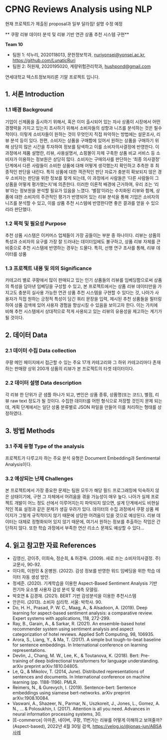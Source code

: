 
CPNG Reviews Analysis using NLP
======================
현재 프로젝트가 제출된 proposal과 일부 달라짐! 설명 수정 예정

** 쿠팡 리뷰 데이터 분석 및 리뷰 기반 연관 상품 추천 시스템 구현**

**Team 10**
- 팀원 1: 석누리, 2020118013, 문헌정보학과, nuriyonsei@yonsei.ac.kr, https://github.com/LunaticRuri
- 팀원 2: 허원재, 2020195020, 계량위험관리학과, hushpond@gmail.com

연세대학교 텍스트정보처리론 기말 프로젝트 입니다.

## 1. 서론 Introduction
### 1.1 배경 Background
기업이 신제품을 출시하기 위해서, 혹은 이미 출시되어 있는 자사 상품이 시장에서 어떤 경쟁력을 가지고 있는지 조사하기 위해서 소비자들의 성향과 니즈를 분석하는 것은 필수적이다. 이렇게 소비자들이 원하는 것이 무엇인지 직접 파악하는 방법에는 설문조사, 리뷰 분석 등이 있다. 
한편, 소비자는 상품을 구매함에 있어서 원하는 상품을 구매하기 위해 상당히 많은 시간을 투자하여 정보를 탐색하고 이를 소비자의사결정에 반영한다. 이 과정에서 제품 설명란, 리뷰, 사용설명서, 쇼핑몰이 자체 구축한 상품 비교 서비스 등 소비자가 이용하는 정보원은 상당히 많다. 
소비자는 구매의사를 판단하는 ‘최종 의사결정’ 단계에서 다른 사람들이 소비한 상품에 대해 어떻게 생각했는지 확인하고 추측한 후 최종적인 판단을 내린다. 특히 상품에 대한 객관적인 판단 자료가 충분히 확보되지 않은 경우 소비자는 판단을 위한 정보를 찾게 되는데, 이 과정에서 사람들은 ‘다른 사람들이 그 상품을 어떻게 평가했는지’에 의존한다.
이러한 이론적 배경에 근거하여, 우리 조는 ‘리뷰’라는 정보원을 분석할 필요가 있음을 느꼈다. ‘별점’이라는 수치화된 리뷰와 함께, 상품에 대한 소비자의 주관적인 평가가 반영되어 있는 리뷰 분석을 통해 기업은 소비자의 니즈를 분석할 수 있고, 이를 상품 추천 시스템에 반영한다면 좋은 결과를 얻을 수 있으리라 판단했다.

### 1.2 목적 및 필요성 Purpose
추천 상품 시스템은 이커머스 업체들이 가장 공들이는 부분 중 하나이다.
리뷰는 상품의 특성과 소비자의 요구를 가장 잘 드러내는 데이터임에도 불구하고, 상품 리뷰 자체를 큰 비중으로 추천 시스템에 반영하는 경우는 드물다.
특히, 선행 연구 조사를 통해, 리뷰 데이터를 상품

### 1.3 프로젝트 내용 및 의의 Significance
카테고리 별로 쿠팡에서 많이 판매되고 있는 인기 상품들의 리뷰를 임베딩함으로써 상품의 특성을 담아낸 임베딩을 구성할 수 있고,
본 프로젝트에서는 상품 리뷰 데이터만을 가지고도 충분히 실사용 가능한 연관 상품 추천 시스템을 구현할 수 있다는 것,
나아가 사용자가 직접 원하는 긍정적 특성이 담긴 쿼리 문장을 입력, 제시된 추천 상품들을 필터링하여 상품 검색에 있어 사용자 경험을 향상시킬 수 있음을 보이고자 한다.
이는 가치에 비해 추천 시스템에서 상대적으로 적게 사용되고 있는 리뷰의 유용성을 제고하는 계기가 될 것이다.

## 2. 데이터 Data
### 2.1 데이터 수집 Data collection
쿠팡 메인 페이지에서 접근할 수 있는 주요 17개 카테고리와 그 하위 카테고리마다 존재하는 판매량 상위 200개 상품의 리뷰가 본 프로젝트의 타겟 데이터이다.
### 2.2 데이터 설명 Data description
각 리뷰 한 단위가 곧 샘플 하나가 되고, 변인은 상품 종류, 상품명(또는 코드), 별점, 리뷰 raw text 정도가 될 것이다. 수집한 데이터를 어떤 형식으로 저장할 것인지 문제 되는데, 계획 단계에서는 일단 상품 분류별로 JSON 파일을 만들어 이를 처리하는 형태를 상정하였다.

## 3. 방법 Methods
### 3.1 주제 유형 Type of the analysis
프로젝트가 다루고자 하는 주요 분석 유형은 Document Embedding과 Sentimental Analysis이다.

### 3.2 예상되는 난제 Challenges
본 프로젝트에서 가장 중요한 문제는 팀원 모두가 해당 필드 프로그래밍에 익숙하지 않은 상태이기에, 구현 그 자체에서 어려움을 겪을 가능성이 매우 높다. 나아가 실제 프로젝트 개발이 어느 정도 선에서 이루어지는지 파악되지 않으면, 설계 단계에서도 비현실적인 목표 설정과 같은 문제가 생길 우려가 있다.
데이터의 수집 과정에서 쿠팡 상품 페이지가 그렇게 규칙적이지 않기 때문에 상당한 어려움이 있을 것으로 예상된다. 리뷰 데이터는 대체로 정형화되어 있지 않기 때문에, 여기서 원하는 정보를 추출하는 작업은 간단하지 않다. 또한 학습 과정에서 부족한 연산 리소스 문제도 예상할 수 있다... 

## 4. 읽고 참고한 자료 References
- 김영신, 강이주, 이희숙, 정순희, & 허경옥. (2009). 새로 쓰는 소비자의사결정. 주) 교문사, 90-92.
- 이다희, 이원민 & 온병원. (2022). 감성 정보를 반영한 워드 임베딩을 위한 학습 데이터 자동 생성 방안.
- 정세준. (2020). 기계학습을 이용한 Aspect-Based Sentiment Analysis 기반 전기차 요소별 사용자 감성 분석 및 예측 모델링.
- 박호연 & 김경재. (2021). BERT 기반 감성분석을 이용한 추천시스템
- 안은미. (2013). 소비자 심리학. 서울: 박학사. 90. 
- Do, H. H., Prasad, P. W. C., Maag, A., & Alsadoon, A. (2019). Deep learning for aspect-based sentiment analysis: a comparative review. Expert systems with applications, 118, 272-299.
- Ray, B., Garain, A., & Sarkar, R. (2021). An ensemble-based hotel recommender system using sentiment analysis and aspect categorization of hotel reviews. Applied Soft Computing, 98, 106935.
- Arora, S., Liang, Y., & Ma, T. (2017). A simple but tough-to-beat baseline for sentence embeddings. In International conference on learning representations.
- Devlin, J., Chang, M. W., Lee, K., & Toutanova, K. (2018). Bert: Pre-training of deep bidirectional transformers for language understanding. arXiv preprint arXiv:1810.04805.
- Le, Q., & Mikolov, T. (2014, June). Distributed representations of sentences and documents. In International conference on machine learning (pp. 1188-1196). PMLR.
- Reimers, N., & Gurevych, I. (2019). Sentence-bert: Sentence embeddings using siamese bert-networks. arXiv preprint arXiv:1908.10084.
- Vaswani, A., Shazeer, N., Parmar, N., Uszkoreit, J., Jones, L., Gomez, A. N., ... & Polosukhin, I. (2017). Attention is all you need. Advances in neural information processing systems, 30.
- [E-commerce] 아마존, 네이버, 쿠팡, 11번가는 리뷰를 어떻게 이해하고 보여줄까? (Aspect-based), 2022년 4월 30일 검색, https://velog.io/@jonas-jun/ABSA사례
